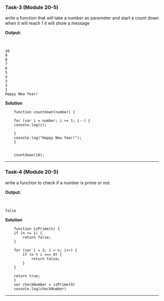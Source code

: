 ### Task-3 (Module 20-5)

write a function that will take a number as parameter and start a count down when it will reach 1 it will show a message

**Output:**

<br>

    10
    9
    8
    7
    6
    5
    4
    3
    2
    1
    Happy New Year!

**Solution**
<br>

        function countdown(number) {

        for (var i = number; i >= 1; i--) {
        console.log(i);

        }
        console.log("Happy New Year!");
        }


        countdown(10);

---

### Task-4 (Module 20-5)

write a function to check if a number is prime or not.

**Output:**

<br>

    false

**Solution**
<br>

        function isPrime(n) {
        if (n <= 1) {
            return false;
        }

        for (var i = 2; i < n; i++) {
            if (n % i === 0) {
                return false;
            }
        }

        return true;
        }
        var checkNumber = isPrime(9)
        console.log(checkNumber)

---
